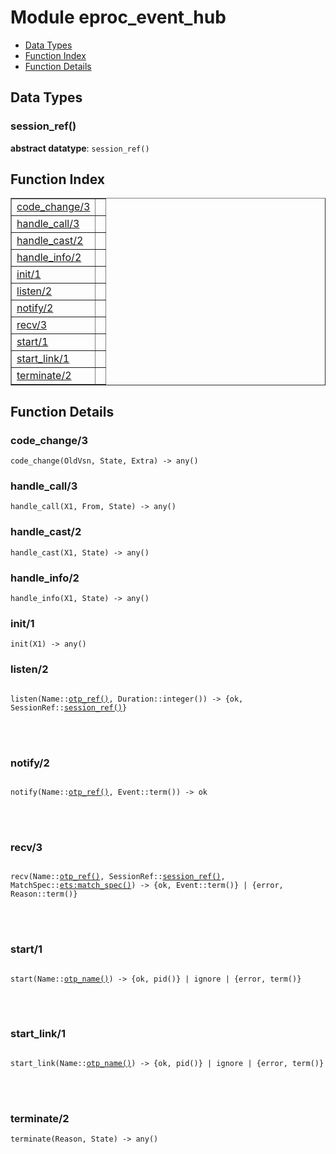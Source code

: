 

# Module eproc_event_hub #
* [Data Types](#types)
* [Function Index](#index)
* [Function Details](#functions)



<a name="types"></a>

## Data Types ##




### <a name="type-session_ref">session_ref()</a> ###


__abstract datatype__: `session_ref()`

<a name="index"></a>

## Function Index ##


<table width="100%" border="1" cellspacing="0" cellpadding="2" summary="function index"><tr><td valign="top"><a href="#code_change-3">code_change/3</a></td><td></td></tr><tr><td valign="top"><a href="#handle_call-3">handle_call/3</a></td><td></td></tr><tr><td valign="top"><a href="#handle_cast-2">handle_cast/2</a></td><td></td></tr><tr><td valign="top"><a href="#handle_info-2">handle_info/2</a></td><td></td></tr><tr><td valign="top"><a href="#init-1">init/1</a></td><td></td></tr><tr><td valign="top"><a href="#listen-2">listen/2</a></td><td></td></tr><tr><td valign="top"><a href="#notify-2">notify/2</a></td><td></td></tr><tr><td valign="top"><a href="#recv-3">recv/3</a></td><td></td></tr><tr><td valign="top"><a href="#start-1">start/1</a></td><td></td></tr><tr><td valign="top"><a href="#start_link-1">start_link/1</a></td><td></td></tr><tr><td valign="top"><a href="#terminate-2">terminate/2</a></td><td></td></tr></table>


<a name="functions"></a>

## Function Details ##

<a name="code_change-3"></a>

### code_change/3 ###

`code_change(OldVsn, State, Extra) -> any()`


<a name="handle_call-3"></a>

### handle_call/3 ###

`handle_call(X1, From, State) -> any()`


<a name="handle_cast-2"></a>

### handle_cast/2 ###

`handle_cast(X1, State) -> any()`


<a name="handle_info-2"></a>

### handle_info/2 ###

`handle_info(X1, State) -> any()`


<a name="init-1"></a>

### init/1 ###

`init(X1) -> any()`


<a name="listen-2"></a>

### listen/2 ###


<pre><code>
listen(Name::<a href="#type-otp_ref">otp_ref()</a>, Duration::integer()) -&gt; {ok, SessionRef::<a href="#type-session_ref">session_ref()</a>}
</code></pre>

<br></br>



<a name="notify-2"></a>

### notify/2 ###


<pre><code>
notify(Name::<a href="#type-otp_ref">otp_ref()</a>, Event::term()) -&gt; ok
</code></pre>

<br></br>



<a name="recv-3"></a>

### recv/3 ###


<pre><code>
recv(Name::<a href="#type-otp_ref">otp_ref()</a>, SessionRef::<a href="#type-session_ref">session_ref()</a>, MatchSpec::<a href="ets.md#type-match_spec">ets:match_spec()</a>) -&gt; {ok, Event::term()} | {error, Reason::term()}
</code></pre>

<br></br>



<a name="start-1"></a>

### start/1 ###


<pre><code>
start(Name::<a href="#type-otp_name">otp_name()</a>) -&gt; {ok, pid()} | ignore | {error, term()}
</code></pre>

<br></br>



<a name="start_link-1"></a>

### start_link/1 ###


<pre><code>
start_link(Name::<a href="#type-otp_name">otp_name()</a>) -&gt; {ok, pid()} | ignore | {error, term()}
</code></pre>

<br></br>



<a name="terminate-2"></a>

### terminate/2 ###

`terminate(Reason, State) -> any()`


